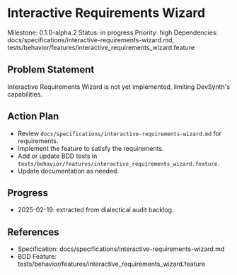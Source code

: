 # Interactive Requirements Wizard
Milestone: 0.1.0-alpha.2
Status: in progress
Priority: high
Dependencies: docs/specifications/interactive-requirements-wizard.md, tests/behavior/features/interactive_requirements_wizard.feature

## Problem Statement
Interactive Requirements Wizard is not yet implemented, limiting DevSynth's capabilities.


## Action Plan
- Review `docs/specifications/interactive-requirements-wizard.md` for requirements.
- Implement the feature to satisfy the requirements.
- Add or update BDD tests in `tests/behavior/features/interactive_requirements_wizard.feature`.
- Update documentation as needed.

## Progress
- 2025-02-19: extracted from dialectical audit backlog.

## References
- Specification: docs/specifications/interactive-requirements-wizard.md
- BDD Feature: tests/behavior/features/interactive_requirements_wizard.feature
